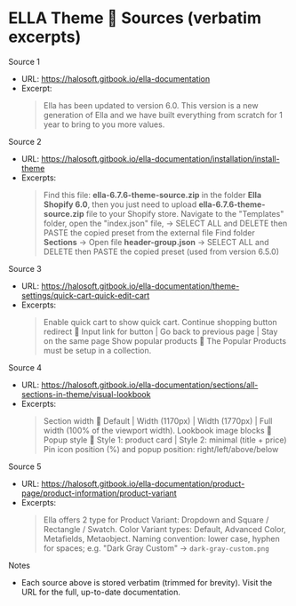 # ELLA Theme  Sources (verbatim excerpts)

Source 1
- URL: https://halosoft.gitbook.io/ella-documentation
- Excerpt:
  > Ella has been updated to version 6.0. This version is a new generation of Ella and we have built everything from scratch for 1 year to bring to you more values.

Source 2
- URL: https://halosoft.gitbook.io/ella-documentation/installation/install-theme
- Excerpts:
  > Find this file: **ella-6.7.6-theme-source.zip** in the folder **Ella Shopify 6.0**, then you just need to upload **ella-6.7.6-theme-source.zip** file to your Shopify store.
  > Navigate to the "Templates" folder, open the "index.json" file, -> SELECT ALL and DELETE then PASTE the copied preset from the external file
  > Find folder **Sections** -> Open file **header-group.json** -> SELECT ALL and DELETE then PASTE the copied preset (used from version 6.5.0)

Source 3
- URL: https://halosoft.gitbook.io/ella-documentation/theme-settings/quick-cart-quick-edit-cart
- Excerpts:
  > Enable quick cart to show quick cart.
  > Continue shopping button redirect  Input link for button | Go back to previous page | Stay on the same page
  > Show popular products  The Popular Products must be setup in a collection.

Source 4
- URL: https://halosoft.gitbook.io/ella-documentation/sections/all-sections-in-theme/visual-lookbook
- Excerpts:
  > Section width  Default | Width (1170px) | Width (1770px) | Full width (100% of the viewport width).
  > Lookbook image blocks  Popup style  Style 1: product card | Style 2: minimal (title + price)
  > Pin icon position (%) and popup position: right/left/above/below

Source 5
- URL: https://halosoft.gitbook.io/ella-documentation/product-page/product-information/product-variant
- Excerpts:
  > Ella offers 2 type for Product Variant: Dropdown and Square / Rectangle / Swatch.
  > Color Variant types: Default, Advanced Color, Metafields, Metaobject.
  > Naming convention: lower case, hyphen for spaces; e.g. "Dark Gray Custom" -> `dark-gray-custom.png`

Notes
- Each source above is stored verbatim (trimmed for brevity). Visit the URL for the full, up-to-date documentation.

